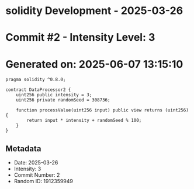 ﻿# solidity Development - 2025-03-26
# Commit #2 - Intensity Level: 3
# Generated on: 2025-06-07 13:15:10
```solidity
pragma solidity ^0.8.0;

contract DataProcessor2 {
    uint256 public intensity = 3;
    uint256 private randomSeed = 308736;

    function processValue(uint256 input) public view returns (uint256) {
        return input * intensity + randomSeed % 100;
    }
}
```
## Metadata
- Date: 2025-03-26
- Intensity: 3
- Commit Number: 2
- Random ID: 1912359949
